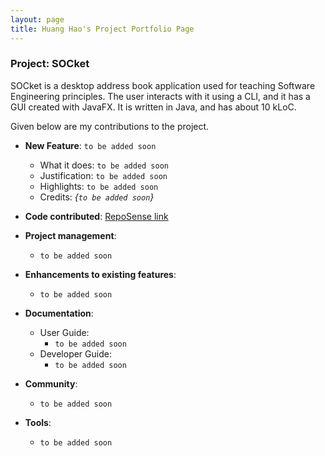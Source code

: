 ```yaml
---
layout: page
title: Huang Hao's Project Portfolio Page
---
```


### Project: SOCket

SOCket is a desktop address book application used for teaching Software Engineering principles. The user interacts with it using a CLI, and it has a GUI created with JavaFX. It is written in Java, and has about 10 kLoC.

Given below are my contributions to the project.

* **New Feature**: `to be added soon`
    * What it does: `to be added soon`
    * Justification: `to be added soon`
    * Highlights: `to be added soon`
    * Credits: *{`to be added soon`}*

* **Code contributed**: [RepoSense link](https://nus-cs2103-ay2223s2.github.io/tp-dashboard/?search=huanghao1998&breakdown=true)

* **Project management**:
    * `to be added soon`

* **Enhancements to existing features**:
    * `to be added soon`

* **Documentation**:
    * User Guide:
        * `to be added soon`
    * Developer Guide:
        * `to be added soon`

* **Community**:
    * `to be added soon`

* **Tools**:
    * `to be added soon`
